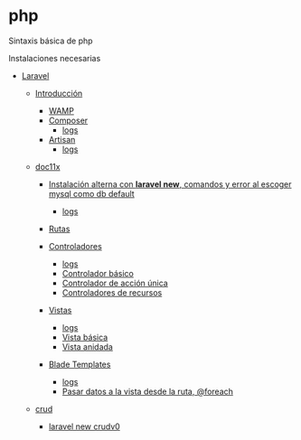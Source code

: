 # php
Sintaxis básica de php

Instalaciones necesarias

- [Laravel]()
    - [Introducción]()
        - [WAMP](./laravel/preparacion/wamp.md)
        - [Composer](./laravel/preparacion/composer.md)
            - [logs](./laravel/preparacion/composer-installation.bash)
        - [Artisan](./laravel/artisan/artisan.md)
            - [logs](./laravel/artisan/artisan.bash)

    - [doc11x](./laravel/projects/web/doc11x/)
        - [Instalación alterna con **laravel new**, comandos y error al escoger mysql como db default](./laravel/crear-proyecto/laravel-new-doc11x.md)
            - [logs](./laravel/crear-proyecto/laravel-new-doc11x.bash)

        - [Rutas](./laravel/projects/web/doc11x/routes/web.php)

        <!-- - [Middleware](https://laravel.com/docs/11.x/middleware) -->

        <!-- - [CSRF Protection](https://laravel.com/docs/11.x/csrf) -->

        - [Controladores](./laravel/controller/controller.md)
            - [logs](./laravel/controller/controller.bash)
            - [Controlador básico](./laravel/projects/web/doc11x/app/Http/Controllers/UserController.php)
            - [Controlador de acción única](./laravel/projects/web/doc11x/app/Http/Controllers/ProvisionServer.php)
            - [Controladores de recursos](./laravel/projects/web/doc11x/app/Http/Controllers/PhotoController.php)

        - [Vistas](./laravel/view/view.md)
            - [logs](./laravel/view/view.bash)
            - [Vista básica](./laravel/projects/web/doc11x/resources/views/greeting.blade.php)
            - [Vista anidada](./laravel/projects/web/doc11x/resources/views/admin/profile.blade.php)

        - [Blade Templates](./laravel/templates/blade_templates.md)
            - [logs](./laravel/templates/blade_templates.bash)
            - [Pasar datos a la vista desde la ruta, @foreach](./laravel/projects/web/doc11x/resources/views/greeting.blade.php)

        <!-- - [HTTP Requests](https://laravel.com/docs/11.x/requests) -->

        <!-- - [HTTP Responses](https://laravel.com/docs/11.x/responses) -->

        <!-- - [HTTP Session](https://laravel.com/docs/11.x/session) -->

        <!-- - [Error Handling](https://laravel.com/docs/11.x/errors) -->

    - [crud](./laravel/projects/web/crud/)
        - [laravel new crudv0](./laravel/crear-proyecto/laravel-new-crudv0.bash)
